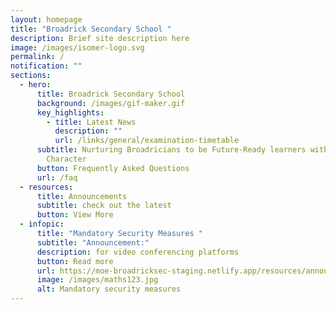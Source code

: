 ```yaml
---
layout: homepage
title: "Broadrick Secondary School "
description: Brief site description here
image: /images/isomer-logo.svg
permalink: /
notification: ""
sections:
  - hero:
      title: Broadrick Secondary School
      background: /images/gif-maker.gif
      key_highlights:
        - title: Latest News
          description: ""
          url: /links/general/examination-timetable
      subtitle: Nurturing Broadricians to be Future-Ready learners with Strength of
        Character
      button: Frequently Asked Questions
      url: /faq
  - resources:
      title: Announcements
      subtitle: check out the latest
      button: View More
  - infopic:
      title: "Mandatory Security Measures "
      subtitle: "Announcement:"
      description: for video conferencing platforms
      button: Read more
      url: https://moe-broadricksec-staging.netlify.app/resources/annoucement/mandatory-security-measures-for-video-conferencing-platforms
      image: /images/maths123.jpg
      alt: Mandatory security measures
---
```

